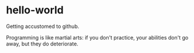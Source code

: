 # hello-world
Getting accustomed to github.

Programming is like martial arts: if you don't practice, your abilities don't go away, but they do deteriorate. 
